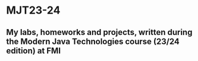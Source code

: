 # MJT23-24

## My labs, homeworks and projects, written during the Modern Java Technologies course (23/24 edition) at FMI
